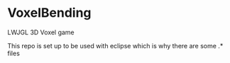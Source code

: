 VoxelBending
============

LWJGL 3D Voxel game

This repo is set up to be used with eclipse which is why there are some .* files
